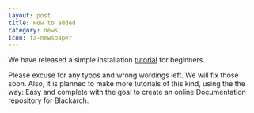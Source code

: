 ```yaml
---
layout: post
title: How to added
category: news
icon: fa-newspaper
---
```


We have released a simple installation [tutorial](blackarch-install.html) for beginners.

Please excuse for any typos and wrong wordings left. We will fix those soon. Also, it is planned to make more tutorials of this kind, using the the way: Easy and complete with the goal to create an online Documentation repository for Blackarch.

